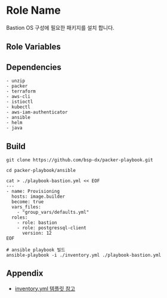 Role Name
=========

Bastion OS 구성에 필요한 패키지를 설치 합니다. 

Role Variables
--------------


Dependencies
------------
    - unzip 
    - packer
    - terraform
    - aws-cli
    - istioctl
    - kubectl
    - aws-iam-authenticator
    - ansible
    - helm
    - java
Build
----------------

```shell
git clone https://github.com/bsp-dx/packer-playbook.git

cd packer-playbook/ansible

cat > ./playbook-bastion.yml << EOF
---
- name: Provisioning
  hosts: image.builder
  become: true
  vars_files:
    - "group_vars/defaults.yml"
  roles:
    - role: bastion
    - role: postgressql-client
      version: 12
EOF

# ansible playbook 빌드 
ansible-playbook -i ./inventory.yml ./playbook-bastion.yml
```


Appendix
----------------
- [inventory.yml 템플릿 참고](../../../README.md#inventoryyml-샘플)

